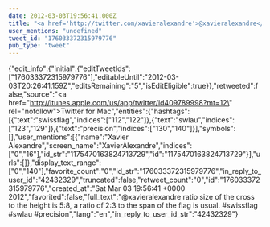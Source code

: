 ```yaml
---
date: 2012-03-03T19:56:41.000Z
title: "<a href='http://twitter.com/xavieralexandre'>@xavieralexandre</a> ratio size of the cross to the height is 5:8, a ratio of 2:3 to the span of the flag is usual. #swissflag #swlau #precision″"
user_mentions: "undefined"
tweet_id: "176033372315979776"
pub_type: "tweet"
---
```

{"edit_info":{"initial":{"editTweetIds":["176033372315979776"],"editableUntil":"2012-03-03T20:26:41.159Z","editsRemaining":"5","isEditEligible":true}},"retweeted":false,"source":"<a href=\"http://itunes.apple.com/us/app/twitter/id409789998?mt=12\" rel=\"nofollow\">Twitter for Mac</a>","entities":{"hashtags":[{"text":"swissflag","indices":["112","122"]},{"text":"swlau","indices":["123","129"]},{"text":"precision","indices":["130","140"]}],"symbols":[],"user_mentions":[{"name":"Xavier Alexandre","screen_name":"XavierAlexandre","indices":["0","16"],"id_str":"1175470163824713729","id":"1175470163824713729"}],"urls":[]},"display_text_range":["0","140"],"favorite_count":"0","id_str":"176033372315979776","in_reply_to_user_id":"42432329","truncated":false,"retweet_count":"0","id":"176033372315979776","created_at":"Sat Mar 03 19:56:41 +0000 2012","favorited":false,"full_text":"@xavieralexandre ratio size of the cross to the height is 5:8, a ratio of 2:3 to the span of the flag is usual. #swissflag #swlau #precision","lang":"en","in_reply_to_user_id_str":"42432329"}
